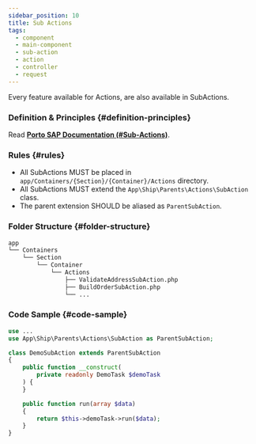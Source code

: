 ```yaml
---
sidebar_position: 10
title: Sub Actions
tags:
  - component
  - main-component
  - sub-action
  - action
  - controller
  - request
---
```


Every feature available for Actions, are also available in SubActions.

### Definition & Principles {#definition-principles}

Read [**Porto SAP Documentation (#Sub-Actions)**](https://github.com/Mahmoudz/Porto#definitions--principles).

### Rules {#rules}

- All SubActions MUST be placed in `app/Containers/{Section}/{Container}/Actions` directory.
- All SubActions MUST extend the `App\Ship\Parents\Actions\SubAction` class.
- The parent extension SHOULD be aliased as `ParentSubAction`.

### Folder Structure {#folder-structure}

```markdown
app
└── Containers
    └── Section
        └── Container
            └── Actions
                ├── ValidateAddressSubAction.php
                ├── BuildOrderSubAction.php
                └── ...
```

### Code Sample {#code-sample}


```php
use ...
use App\Ship\Parents\Actions\SubAction as ParentSubAction;

class DemoSubAction extends ParentSubAction
{
    public function __construct(
        private readonly DemoTask $demoTask
    ) {
    }

    public function run(array $data)
    {
        return $this->demoTask->run($data);
    }
}
```
